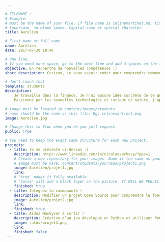 ```yaml
---

# FILENAME : 
# Example: 
# must be the name of your file. If file name is celinemartinet.md, title is celinemartinet.
# lowercase, no blank space, Capital case or special character.
title: Aurelien

# First name or full name
name: Aurelien
date: 2017-07-20 18:48

# One line.
# If you need more space, go to the next line and add 4 spaces on the left, as in 'description'.
objective: En recherche de nouvelles compétences :)
short_description: Curieux, je veux savoir coder pour comprendre comment nos adorables outils fonctionnent!

# don't touch that
template: students
description:
    Je travaille dans la finance. Je n'ai aucune idée concrète de ce que peut m'apporter python mais qui ne tente rien n'a rien!
    Passionné par les nouvelles technologies et curieux de nature, j'apprécie l'idée de savoir faire des choses différentes.

# image must be located in content/images/students
# name should be the same as this file. Eg: celinemartinet.png
image: Aurelien.jpg

# Change this to True when you do you pull request.
public: True

# You need to keep the exact same structure for each new project.
projects:
  - title: Je me présente ci-dessus :)
    description: https://www.linkedin.com/in/nicolassarkozy/?ppe=1
    # Create a new repository for your images. Name it the same as your nickname and profile picture.
    # Image must be here: content/students/yourrepo/project1.png
    image: Aurelien/projet1.jpg
    link: 
    # 'true' makes it fully available.
    # 'false' will add a black layer on the picture. IT WILL BE PUBLIC!
    finished: true
  - title: Intégrez la communauté !
    description: Modifier un projet Open Source pour comprendre le fonctionnement de Git, de Github et des pull requests. 
    image: Aurelien/projet2.jpg
    link: 
    finished: true
  - title: Aidez MacGyver à sortir !
    description: Création d’un jeu développé en Python et utilisant PyGame.
    image: ratus/projet3.png
    link: 
    finished: false
---
```

